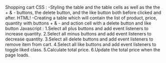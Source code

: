 Shopping cart
CSS :
	-Styling the table and the table cells as well as the the + & - buttons, the delete button, and the like button both before clicked and after.
HTML!
  -Creating a table which will contain the list of product, price, quantity with buttons + & - and action cell with a delete button and like button
Javascript : 
	1.Select all plus buttons and add event listeners to increase quantity.
  2.Select all minus buttons and add event listeners to decrease quantity.
  3.Select all delete buttons and add event listeners to remove item from cart.
  4.Select all like buttons and add event listeners to toggle liked class.
  5.Calculate total price.
  6.Update the total price when the page loads.
